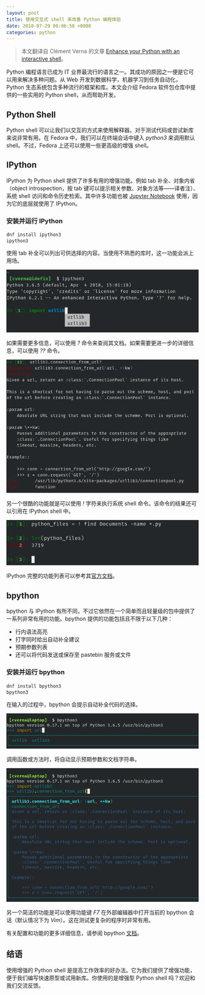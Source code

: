 ```yaml
---
layout: post
title: 使用交互式 shell 来改善 Python 编程体验
date: 2018-07-29 00:06:58 +0800
categories: python
---
```


> 本文翻译自 Clément Verna 的文章 [Enhance your Python with an interactive shell](https://fedoramagazine.org/enhance-python-interactive-shell/)。

Python 编程语言已成为 IT 业界最流行的语言之一。其成功的原因之一便是它可以用来解决多种问题。从 Web 开发到数据科学，机器学习到任务自动化，Python 生态系统包含多种流行的框架和库。本文会介绍 Fedora 软件包仓库中提供的一些实用的 Python shell，从而帮助开发。

## Python Shell

Python shell 可以让我们以交互的方式来使用解释器。对于测试代码或尝试新库来说非常有用。在 Fedora 中，我们可以在终端会话中键入 *python3* 来调用默认 shell。不过，Fedora 上还可以使用一些更高级的增强 shell。

## IPython

IPython 为 Python shell 提供了许多有用的增强功能。例如 tab 补全、对象内省（object introspection，按 tab 键可以提示相关参数、对象方法等——译者注）、系统 shell 访问和命令历史检索。其中许多功能也被 [Jupyter Notebook](https://ipython.org/notebook.html) 使用，因为它的底层就使用了 IPython。

### 安装并运行 IPython

```
dnf install ipython3
ipython3
```

使用 tab 补全可以列出可供选择的内容。当使用不熟悉的库时，这一功能会派上用场。

![](/assets/2018/07/29/ipython-tabcompletion.png)

如果需要更多信息，可以使用 *?* 命令来查阅其文档。如果需要更进一步的详细信息，可以使用 *??* 命令。

![](/assets/2018/07/29/ipyhton_doc1.png)

另一个很酷的功能就是可以使用 *!* 字符来执行系统 shell 命令。该命令的结果还可以引用在 IPython shell 中。

![](/assets/2018/07/29/ipython_shell.png)

IPython 完整的功能列表可以参考其[官方文档](https://ipython.readthedocs.io/en/stable/overview.html#main-features-of-the-interactive-shell)。

## bpython

bpython 与 IPython 有所不同，不过它依然在一个简单而且轻量级的包中提供了一系列非常有用的功能。bpython 提供的功能包括且不限于以下几种：

- 行内语法高亮
- 打字同时给出自动补全建议
- 预期参数列表
- 还可以将代码发送或保存至 pastebin 服务或文件

### 安装并运行 bpython

```
dnf install bpython3
bpython3
```

在输入的过程中，bpython 会提示自动补全代码的选择。

![](/assets/2018/07/29/bpython1.png)

调用函数或方法时，将自动显示预期参数和文档字符串。

![](/assets/2018/07/29/bpython2.png)

另一个简洁的功能是可以使用功能键 *F7* 在外部编辑器中打开当前的 bpython 会话（默认情况下为 *Vim*）。这在测试更复杂的程序时非常有用。

有关配置和功能的更多详细信息，请参阅 bpython [文档](https://docs.bpython-interpreter.org/)。

## 结语

使用增强的 Python shell 是提高工作效率的好办法。它为我们提供了增强功能，便于我们编写快速原型或试用新库。你使用的是增强型 Python shell 吗？欢迎和我们交流反馈。
